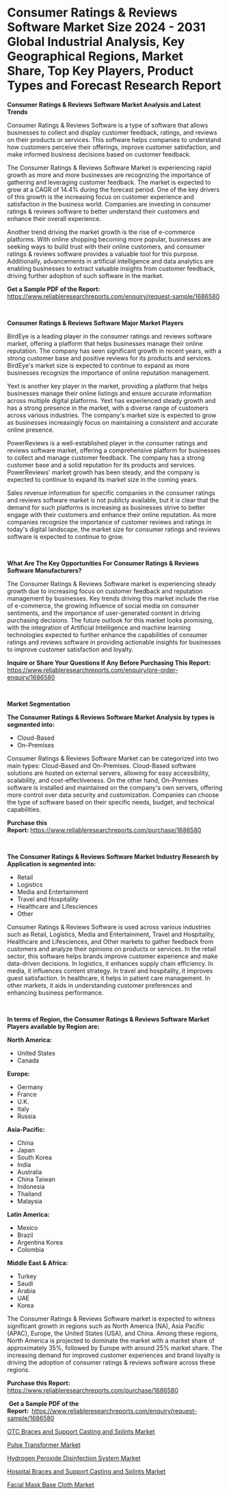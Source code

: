 <p><h1>Consumer Ratings & Reviews Software Market Size 2024 - 2031 Global Industrial Analysis, Key Geographical Regions, Market Share, Top Key Players, Product Types and Forecast Research Report</h1></p><p><strong>Consumer Ratings & Reviews Software Market Analysis and Latest Trends</strong></p>
<p><p>Consumer Ratings & Reviews Software is a type of software that allows businesses to collect and display customer feedback, ratings, and reviews on their products or services. This software helps companies to understand how customers perceive their offerings, improve customer satisfaction, and make informed business decisions based on customer feedback.</p><p>The Consumer Ratings & Reviews Software Market is experiencing rapid growth as more and more businesses are recognizing the importance of gathering and leveraging customer feedback. The market is expected to grow at a CAGR of 14.4% during the forecast period. One of the key drivers of this growth is the increasing focus on customer experience and satisfaction in the business world. Companies are investing in consumer ratings & reviews software to better understand their customers and enhance their overall experience.</p><p>Another trend driving the market growth is the rise of e-commerce platforms. With online shopping becoming more popular, businesses are seeking ways to build trust with their online customers, and consumer ratings & reviews software provides a valuable tool for this purpose. Additionally, advancements in artificial intelligence and data analytics are enabling businesses to extract valuable insights from customer feedback, driving further adoption of such software in the market.</p></p>
<p><strong>Get a Sample PDF of the Report:&nbsp;</strong> <a href="https://www.reliableresearchreports.com/enquiry/request-sample/1686580">https://www.reliableresearchreports.com/enquiry/request-sample/1686580</a></p>
<p>&nbsp;</p>
<p><strong>Consumer Ratings & Reviews Software Major Market Players</strong></p>
<p><p>BirdEye is a leading player in the consumer ratings and reviews software market, offering a platform that helps businesses manage their online reputation. The company has seen significant growth in recent years, with a strong customer base and positive reviews for its products and services. BirdEye's market size is expected to continue to expand as more businesses recognize the importance of online reputation management.</p><p>Yext is another key player in the market, providing a platform that helps businesses manage their online listings and ensure accurate information across multiple digital platforms. Yext has experienced steady growth and has a strong presence in the market, with a diverse range of customers across various industries. The company's market size is expected to grow as businesses increasingly focus on maintaining a consistent and accurate online presence.</p><p>PowerReviews is a well-established player in the consumer ratings and reviews software market, offering a comprehensive platform for businesses to collect and manage customer feedback. The company has a strong customer base and a solid reputation for its products and services. PowerReviews' market growth has been steady, and the company is expected to continue to expand its market size in the coming years.</p><p>Sales revenue information for specific companies in the consumer ratings and reviews software market is not publicly available, but it is clear that the demand for such platforms is increasing as businesses strive to better engage with their customers and enhance their online reputation. As more companies recognize the importance of customer reviews and ratings in today's digital landscape, the market size for consumer ratings and reviews software is expected to continue to grow.</p></p>
<p>&nbsp;</p>
<p><strong>What Are The Key Opportunities For Consumer Ratings & Reviews Software Manufacturers?</strong></p>
<p><p>The Consumer Ratings & Reviews Software market is experiencing steady growth due to increasing focus on customer feedback and reputation management by businesses. Key trends driving this market include the rise of e-commerce, the growing influence of social media on consumer sentiments, and the importance of user-generated content in driving purchasing decisions. The future outlook for this market looks promising, with the integration of Artificial Intelligence and machine learning technologies expected to further enhance the capabilities of consumer ratings and reviews software in providing actionable insights for businesses to improve customer satisfaction and loyalty.</p></p>
<p><strong>Inquire or Share Your Questions If Any Before Purchasing This Report:</strong> <a href="https://www.reliableresearchreports.com/enquiry/pre-order-enquiry/1686580">https://www.reliableresearchreports.com/enquiry/pre-order-enquiry/1686580</a></p>
<p>&nbsp;</p>
<p><strong>Market Segmentation</strong></p>
<p><strong>The Consumer Ratings & Reviews Software Market Analysis by types is segmented into:</strong></p>
<p><ul><li>Cloud-Based</li><li>On-Premises</li></ul></p>
<p><p>Consumer Ratings & Reviews Software Market can be categorized into two main types: Cloud-Based and On-Premises. Cloud-Based software solutions are hosted on external servers, allowing for easy accessibility, scalability, and cost-effectiveness. On the other hand, On-Premises software is installed and maintained on the company's own servers, offering more control over data security and customization. Companies can choose the type of software based on their specific needs, budget, and technical capabilities.</p></p>
<p><strong>Purchase this Report:&nbsp;</strong><a href="https://www.reliableresearchreports.com/purchase/1686580">https://www.reliableresearchreports.com/purchase/1686580</a></p>
<p>&nbsp;</p>
<p><strong>The Consumer Ratings & Reviews Software Market Industry Research by Application is segmented into:</strong></p>
<p><ul><li>Retail</li><li>Logistics</li><li>Media and Entertainment</li><li>Travel and Hospitality</li><li>Healthcare and Lifesciences</li><li>Other</li></ul></p>
<p><p>Consumer Ratings & Reviews Software is used across various industries such as Retail, Logistics, Media and Entertainment, Travel and Hospitality, Healthcare and Lifesciences, and Other markets to gather feedback from customers and analyze their opinions on products or services. In the retail sector, this software helps brands improve customer experience and make data-driven decisions. In logistics, it enhances supply chain efficiency. In media, it influences content strategy. In travel and hospitality, it improves guest satisfaction. In healthcare, it helps in patient care management. In other markets, it aids in understanding customer preferences and enhancing business performance.</p></p>
<p>&nbsp;</p>
<p><strong>In terms of Region, the Consumer Ratings & Reviews Software Market Players available by Region are:</strong></p>
<p>
    <p> <strong> North America: </strong>
        <ul>
            <li>United States</li>
            <li>Canada</li>
        </ul>
        </p> 
    <p> <strong> Europe: </strong>
        <ul>
            <li>Germany</li>
            <li>France</li>
            <li>U.K.</li>
            <li>Italy</li>
            <li>Russia</li>
        </ul>
        </p> 
    <p> <strong> Asia-Pacific: </strong>
        <ul>
            <li>China</li>
            <li>Japan</li>
            <li>South Korea</li>
            <li>India</li>
            <li>Australia</li>
            <li>China Taiwan</li>
            <li>Indonesia</li>
            <li>Thailand</li>
            <li>Malaysia</li>
        </ul>
        </p> 
    <p> <strong> Latin America: </strong>
        <ul>
            <li>Mexico</li>
            <li>Brazil</li>
            <li>Argentina Korea</li>
            <li>Colombia</li>
        </ul>
        </p> 
    <p> <strong> Middle East & Africa: </strong>
        <ul>
            <li>Turkey</li>
            <li>Saudi</li>
            <li>Arabia</li>
            <li>UAE</li>
            <li>Korea</li>
        </ul>
    </p>
    </p>
<p><p>The Consumer Ratings & Reviews Software market is expected to witness significant growth in regions such as North America (NA), Asia Pacific (APAC), Europe, the United States (USA), and China. Among these regions, North America is projected to dominate the market with a market share of approximately 35%, followed by Europe with around 25% market share. The increasing demand for improved customer experiences and brand loyalty is driving the adoption of consumer ratings & reviews software across these regions.</p></p>
<p><strong>Purchase this Report: </strong><a href="https://www.reliableresearchreports.com/purchase/1686580">https://www.reliableresearchreports.com/purchase/1686580</a></p>
<p>&nbsp;<strong>Get a Sample PDF of the Report:&nbsp;&nbsp;</strong><a href="https://www.reliableresearchreports.com/enquiry/request-sample/1686580">https://www.reliableresearchreports.com/enquiry/request-sample/1686580</a></p>
<p><strong></strong></p>
<p><p><a href="https://github.com/mahnoor2003/Market-Research-Report-List-3/blob/main/otc-braces-and-support-casting-and-splints-market.md">OTC Braces and Support Casting and Splints Market</a></p><p><a href="https://issuu.com/reportprime-2/docs/pulse-transformer-market-size-2030.pptx">Pulse Transformer Market</a></p><p><a href="https://medium.com/@marvinwalsh8546/hydrogen-peroxide-disinfection-system-market-analysis-and-sze-forecasted-for-period-from-2024-to-a848ff6037ba">Hydrogen Peroxide Disinfection System Market</a></p><p><a href="https://github.com/mohamedbakry57/Market-Research-Report-List-2/blob/main/hospital-braces-and-support-casting-and-splints-market.md">Hospital Braces and Support Casting and Splints Market</a></p><p><a href="https://issuu.com/reportprime-2/docs/facial-mask-base-cloth-market-size-2030.pptx">Facial Mask Base Cloth Market</a></p></p>